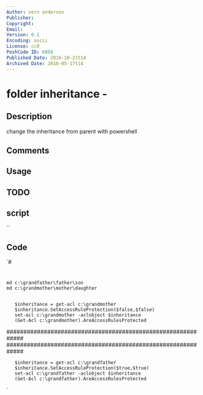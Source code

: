 ```yaml
---
Author: vern anderson
Publisher: 
Copyright: 
Email: 
Version: 0.1
Encoding: ascii
License: cc0
PoshCode ID: 6058
Published Date: 2016-10-21t14
Archived Date: 2016-05-17t14
---
```


# folder inheritance - 

## Description

change the inheritance from parent with powershell

## Comments



## Usage



## TODO



## script

``

## Code

`#
 #
    md c:\grandfather\father\son
    md c:\grandmother\mother\daughter
 
 
       $inheritance = get-acl c:\grandmother
       $inheritance.SetAccessRuleProtection($false,$false)
       set-acl c:\grandmother -aclobject $inheritance
       (Get-Acl c:\grandmother).AreAccessRulesProtected
 
 #############################################################
 #############################################################
 
 
       $inheritance = get-acl c:\grandfather
       $inheritance.SetAccessRuleProtection($true,$true)
       set-acl c:\grandfather -aclobject $inheritance
       (Get-Acl c:\grandfather).AreAccessRulesProtected
 
`

